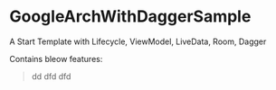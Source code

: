 # GoogleArchWithDaggerSample
A Start Template with Lifecycle, ViewModel, LiveData, Room, Dagger

Contains bleow features:
>dd
>dfd
>dfd
